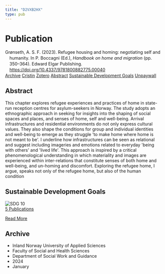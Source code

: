 ```yaml
---
title: "D2VXB2HX"
type: pub
---
```

<h1>Publication</h1>
<article id="csl-bib-container-D2VXB2HX" class="csl-bib-container">
  <div class="csl-bib-body" style="line-height: 1.35; padding-left: 1em; text-indent:-1em;">
  <div class="csl-entry">Gr&#xF8;nseth, A. S. F. (2023). Refugee housing and homing: negotiating self and humanity. In P. Boccagni (Ed.), <i>Handbook on home and migration</i> (pp. 350&#x2013;364). Edward Elgar Publishing. <a href="https://doi.org/10.4337/9781800882775.00040">https://doi.org/10.4337/9781800882775.00040</a></div>
</div>
  <div class="csl-bib-buttons">
    <a href="#taxonomy-article-D2VXB2HX" class="csl-bib-button">Archive</a>
    <a href="https://app.cristin.no/results/show.jsf?id=2235414" alt="Cristin URL" class="csl-bib-button">Cristin</a>
    <a href="http://zotero.org/groups/5402882/items/D2VXB2HX" alt="Zotero URL" class="csl-bib-button">Zotero</a>
    <a href="#abstract-article-D2VXB2HX" class="csl-bib-button">Abstract</a>
    <a href="#sdg-article-D2VXB2HX" class="csl-bib-button">Sustainable Development Goals</a>
    <a href="https://doi.org/10.4337/9781800882775.00040" class="csl-bib-button">Unpaywall</a>
  </div>
  <div id="csl-bib-meta-container-D2VXB2HX"></div>
</article>
<div id="csl-bib-meta-D2VXB2HX" class="csl-bib-meta">
  <article id="abstract-article-D2VXB2HX" class="abstract-article">
    <h1>Abstract</h1>
    This chapter explores refugee experiences and practices of home in state-run reception centres for asylum-seekers in Norway. The study adopts an ethnographic approach in seeking for insights into the shaping of social spaces and places, and senses of home, self and well-being. Arrival infrastructures and residential environments do not only express cultural values. They also shape the conditions for group and individual identities and well-being to emerge as they struggle 'to make home where home is not meant to be'. I underline how infrastructures can be seen as relational and suggest including imageries and emotions related to everyday 'being with others' and 'lived life'. This approach is inspired by a critical phenomenological understanding in which materiality and images are experienced within inter-relations that constitute senses of both home and well-being, and un-homing and discomfort. Exploring the refugee home, I argue, speaks not only of the refugee home, but also of the human condition
  </article>
  <article id="sdg-article-D2VXB2HX" class="sdg-article">
    <h1>Sustainable Development Goals</h1>
    <div class="sdg-container"><div id="sdg10" class="sdg"> <img src="{{< params subfolder >}}images/sdg/sdg10_en.png" class="image" alt="SDG 10"> <div class="sdg-overlay"> <a href="{{< params subfolder >}}en/archive/?sdg=10#archive" class="sdg-publication-count"><span>5</span> Publications</a> <p><a href="https://sdgs.un.org/goals/goal10" class="sdg-read-more">Read More</a></p> </div> </div></div>
  </article>
  <article id="taxonomy-article-D2VXB2HX" class="taxonomy-article">
    <h1>Archive</h1>
    <ul>
      <li>Inland Norway University of Applied Sciences</li>
      <li>Faculty of Social and Health Sciences</li>
      <li>Department of Social Work and Guidance</li>
      <li>2024</li>
      <li>January</li>
    </ul>
  </article>
</div>
